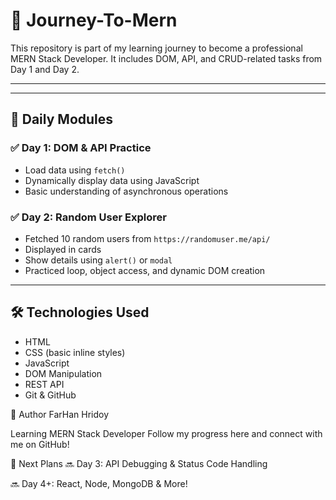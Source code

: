 # 🚀 Journey-To-Mern

This repository is part of my learning journey to become a professional MERN Stack Developer. It includes DOM, API, and CRUD-related tasks from Day 1 and Day 2.

---

---

## 📆 Daily Modules

### ✅ Day 1: DOM & API Practice
- Load data using `fetch()`
- Dynamically display data using JavaScript
- Basic understanding of asynchronous operations

### ✅ Day 2: Random User Explorer
- Fetched 10 random users from `https://randomuser.me/api/`
- Displayed in cards
- Show details using `alert()` or `modal`
- Practiced loop, object access, and dynamic DOM creation

---

## 🛠️ Technologies Used

- HTML
- CSS (basic inline styles)
- JavaScript
- DOM Manipulation
- REST API
- Git & GitHub

🙌 Author
FarHan Hridoy

Learning MERN Stack Developer
Follow my progress here and connect with me on GitHub!

📅 Next Plans
🔜 Day 3: API Debugging & Status Code Handling

🔜 Day 4+: React, Node, MongoDB & More!


